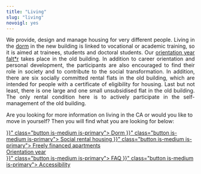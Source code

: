 ```yaml
---
title: "Living"
slug: "living"
novoigl: yes
---
```


<p style="text-align:justify">
We provide, design and manage housing for very different people.
Living in the <a href="/dorm">dorm</a> in the new building is linked to vocational or academic training,
so it is aimed at trainees, students and doctoral students.
Our <a href="/orientation_year">orientation year falt*r</a> takes place in the old building.
In addition to career orientation and personal development, the participants are also encouraged to find their role in
society and to contribute to the social transformation.
In addition, there are six socially committed rental flats in the old building, which are intended for people with a certificate of eligibility for housing.
Last but not least, there is one large and one small unsubsidised flat in the old building. The only rental condition here
is to actively participate in the self-management of the old building.
</p>

Are you looking for more information on living in the CA or would you like to move in yourself?
Then you will find what you are looking for below:

<div class="buttons is-centered">
    <a href="{{< relref "/wohnheim" >}}" class="button is-medium is-primary">
        <span class="icon">
            <i class="icon-home"></i>
        </span>
        <span>Dorm</span>
    </a>
    <a href="{{< relref "/sozialer_mietwohnraum" >}}" class="button is-medium is-primary">
        <span class="icon">
            <i class="icon-home"></i>
        </span>
        <span>Social rental housing</span>
    </a>
    <a href="{{< relref "/freifinanzierte_wohnungen" >}}" class="button is-medium is-primary">
        <span class="icon">
            <i class="icon-home"></i>
        </span>
        <span>Freely financed apartments</span>
    </a>
</div>

<div class="buttons is-centered">
    <a href="https://faltr.de/" class="button is-medium is-primary">
        <span class="icon">
            <i class="icon-home"></i>
        </span>
        <span>Orientation year</span>
    </a>
</div>

<div class="buttons is-centered">
    <a href="{{< relref "/pages/wohnen/faq" >}}" class="button is-medium is-primary">
        <span class="icon">
            <i class="icon-home"></i>
        </span>
        <span>FAQ</span>
    </a>
    <a href="{{< relref "/pages/wohnen/barrierefreiheit" >}}" class="button is-medium is-primary">
        <span class="icon">
            <i class="icon-home"></i>
        </span>
        <span>Accessibility</span>
    </a>
</div>
